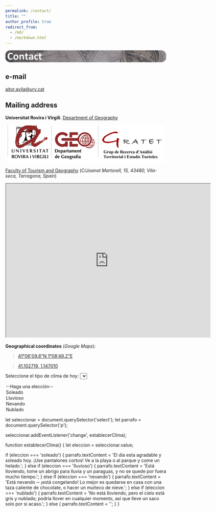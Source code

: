 ```yaml
---
permalink: /contact/
title: ""
author_profile: true
redirect_from: 
  - /md/
  - /markdown.html
---
```


![header](/images/contact_defi.png)

## e-mail 
<a href="mailto:aitor.avila@urv.cat">aitor.avila@urv.cat</a>

## Mailing address
__Universitat Rovira i Virgili__. [Department of Geography](https://www.geografia.urv.cat/ca/)

![logo](/images/URV-Logo6.png)

[Faculty of Tourism and Geography](https://www.ftg.urv.cat/en/)
(_C/Joanot Martorell, 15,
43480, Vila-seca,
Tarragona, Spain_)

<iframe src="https://www.google.com/maps/d/embed?mid=1hJNrhdswmzMeeTN1WHKhwPuA3hnhxFY&ehbc=2E312F" width="640" height="480"></iframe>

__Geographical coordinates__ (_Google Maps_):

> [41°06'09.8"N 1°08'49.2"E](https://www.google.com/maps/place/Facultat+de+Turisme+i+Geografia+-+URV/@41.103352,1.1452928,16.48z/data=!4m5!3m4!1s0x12a159efa0f3c693:0x3ba9bb7077c5ad3!8m2!3d41.1029376!4d1.14701)

> [41.102719, 1.147010](https://www.google.com/maps/place/Facultat+de+Turisme+i+Geografia+-+URV/@41.103352,1.1452928,16.48z/data=!4m5!3m4!1s0x12a159efa0f3c693:0x3ba9bb7077c5ad3!8m2!3d41.1029376!4d1.14701)




<label for="clima">Seleccione el tipo de clima de hoy: </label>
<select id="clima">
  <option value="">--Haga una elección--</option>
  <option value="soleado">Soleado</option>
  <option value="lluvioso">Lluvioso</option>
  <option value="nevando">Nevando</option>
  <option value="nublado">Nublado</option>
</select>

<p>let seleccionar = document.querySelector('select');
let parrafo = document.querySelector('p');

seleccionar.addEventListener('change', establecerClima);

function establecerClima() {
  let eleccion = seleccionar.value;

  if (eleccion === 'soleado') {
    parrafo.textContent = 'El día esta agradable y soleado hoy. ¡Use pantalones cortos! Ve a la playa o al parque y come un helado.';
  } else if (eleccion === 'lluvioso') {
    parrafo.textContent = 'Está lloviendo, tome un abrigo para lluvia y un paraguas, y no se quede por fuera mucho tiempo.';
  } else if (eleccion === 'nevando') {
    parrafo.textContent = 'Está nevando ─ ¡está congelando! Lo mejor es quedarse en casa con una taza caliente de chocolate, o hacer un muñeco de nieve.';
  } else if (eleccion === 'nublado') {
    parrafo.textContent = 'No está lloviendo, pero el cielo está gris y nublado; podría llover en cualquier momento, así que lleve un saco solo por si acaso.';
  } else {
    parrafo.textContent = '';
  }
}
</p>
